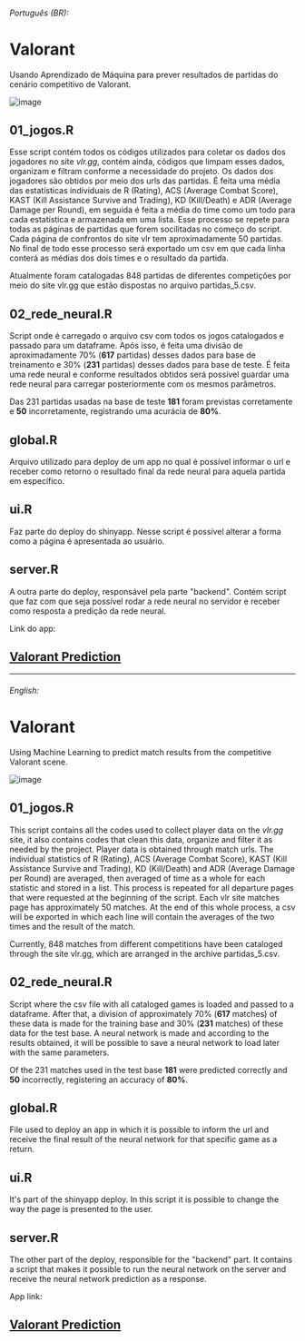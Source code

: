 ###### Português (BR):
# Valorant
Usando Aprendizado de Máquina para prever resultados de partidas do cenário competitivo de Valorant.

![image](![image](https://user-images.githubusercontent.com/94936578/229330663-a3b5a254-9ae6-4c3a-9488-978eb94665a1.png))

## 01_jogos.R
Esse script contém todos os códigos utilizados para coletar os dados dos jogadores no site *vlr.gg*, contém ainda, códigos que limpam esses dados, organizam e filtram conforme a necessidade do projeto. Os dados dos jogadores são obtidos por meio dos urls das partidas. É feita uma média das estatísticas individuais de R (Rating), ACS (Average Combat Score), KAST (Kill Assistance Survive and Trading), KD (Kill/Death) e ADR (Average Damage per Round), em seguida é feita a média do time como um todo para cada estatística e armazenada em uma lista. Esse processo se repete para todas as páginas de partidas que forem socilitadas no começo do script. Cada página de confrontos do site vlr tem aproximadamente 50 partidas. No final de todo esse processo será exportado um csv em que cada linha conterá as médias dos dois times e o resultado da partida.

Atualmente foram catalogadas 848 partidas de diferentes competições por meio do site vlr.gg que estão dispostas no arquivo partidas_5.csv.

## 02_rede_neural.R
Script onde é carregado o arquivo csv com todos os jogos catalogados e passado para um dataframe. Após isso, é feita uma divisão de aproximadamente 70% (**617** partidas) desses dados para base de treinamento e 30% (**231** partidas) desses dados para base de teste. É feita uma rede neural e conforme resultados obtidos será possível guardar uma rede neural para carregar posteriormente com os mesmos parâmetros.

Das 231 partidas usadas na base de teste **181** foram previstas corretamente e **50** incorretamente, registrando uma acurácia de **80%**.

## global.R
Arquivo utilizado para deploy de um app no qual é possível informar o url e receber como retorno o resultado final da rede neural para aquela partida em específico.

## ui.R
Faz parte do deploy do shinyapp. Nesse script é possível alterar a forma como a página é apresentada ao usuário.

## server.R
A outra parte do deploy, responsável pela parte "backend". Contém script que faz com que seja possível rodar a rede neural no servidor e receber como resposta a predição da rede neural.

Link do app: 

## [Valorant Prediction](https://jrff.shinyapps.io/scripts/)

---------------------------------
###### English:

# Valorant
Using Machine Learning to predict match results from the competitive Valorant scene.

![image](https://user-images.githubusercontent.com/94936578/213898486-a802af6e-8056-41ea-acb9-4a9a24a58e15.png)

## 01_jogos.R
This script contains all the codes used to collect player data on the *vlr.gg* site, it also contains codes that clean this data, organize and filter it as needed by the project. Player data is obtained through match urls. The individual statistics of R (Rating), ACS (Average Combat Score), KAST (Kill Assistance Survive and Trading), KD (Kill/Death) and ADR (Average Damage per Round) are averaged, then averaged of time as a whole for each statistic and stored in a list. This process is repeated for all departure pages that were requested at the beginning of the script. Each vlr site matches page has approximately 50 matches. At the end of this whole process, a csv will be exported in which each line will contain the averages of the two times and the result of the match.

Currently, 848 matches from different competitions have been cataloged through the site vlr.gg, which are arranged in the archive partidas_5.csv.

## 02_rede_neural.R
Script where the csv file with all cataloged games is loaded and passed to a dataframe. After that, a division of approximately 70% (**617** matches) of these data is made for the training base and 30% (**231** matches) of these data for the test base. A neural network is made and according to the results obtained, it will be possible to save a neural network to load later with the same parameters.

Of the 231 matches used in the test base **181** were predicted correctly and **50** incorrectly, registering an accuracy of **80%**.

## global.R
File used to deploy an app in which it is possible to inform the url and receive the final result of the neural network for that specific game as a return.

## ui.R
It's part of the shinyapp deploy. In this script it is possible to change the way the page is presented to the user.

## server.R
The other part of the deploy, responsible for the "backend" part. It contains a script that makes it possible to run the neural network on the server and receive the neural network prediction as a response.

App link:

## [Valorant Prediction](https://jrff.shinyapps.io/scripts/)

